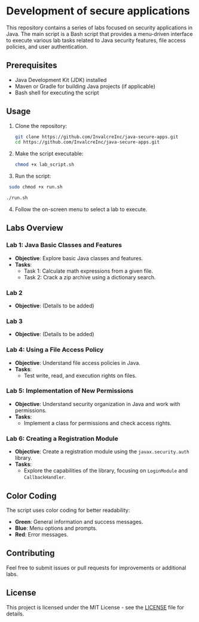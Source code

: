 # Development of secure applications

This repository contains a series of labs focused on security applications in Java. The main script is a Bash script that provides a menu-driven interface to execute various lab tasks related to Java security features, file access policies, and user authentication.

## Prerequisites

- Java Development Kit (JDK) installed
- Maven or Gradle for building Java projects (if applicable)
- Bash shell for executing the script

## Usage

1. Clone the repository:

   ```bash
   git clone https://github.com/InvalcreInc/java-secure-apps.git
   cd https://github.com/InvalcreInc/java-secure-apps.git
   ```

2. Make the script executable:

   ```bash
   chmod +x lab_script.sh
   ```

3. Run the script:

```bash
 sudo chmod +x run.sh
```

```bash
./run.sh
```

4. Follow the on-screen menu to select a lab to execute.

## Labs Overview

### Lab 1: Java Basic Classes and Features

- **Objective**: Explore basic Java classes and features.
- **Tasks**:
  - Task 1: Calculate math expressions from a given file.
  - Task 2: Crack a zip archive using a dictionary search.

### Lab 2

- **Objective**: (Details to be added)

### Lab 3

- **Objective**: (Details to be added)

### Lab 4: Using a File Access Policy

- **Objective**: Understand file access policies in Java.
- **Tasks**:
  - Test write, read, and execution rights on files.

### Lab 5: Implementation of New Permissions

- **Objective**: Understand security organization in Java and work with permissions.
- **Tasks**:
  - Implement a class for permissions and check access rights.

### Lab 6: Creating a Registration Module

- **Objective**: Create a registration module using the `javax.security.auth` library.
- **Tasks**:
  - Explore the capabilities of the library, focusing on `LoginModule` and `CallbackHandler`.

## Color Coding

The script uses color coding for better readability:

- **Green**: General information and success messages.
- **Blue**: Menu options and prompts.
- **Red**: Error messages.

## Contributing

Feel free to submit issues or pull requests for improvements or additional labs.

## License

This project is licensed under the MIT License - see the [LICENSE](LICENSE) file for details.
